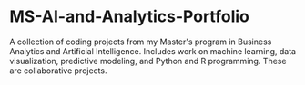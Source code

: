 # MS-AI-and-Analytics-Portfolio
A collection of coding projects from my Master's program in Business Analytics and Artificial Intelligence. Includes work on machine learning, data visualization, predictive modeling, and Python and R programming. These are collaborative projects.
